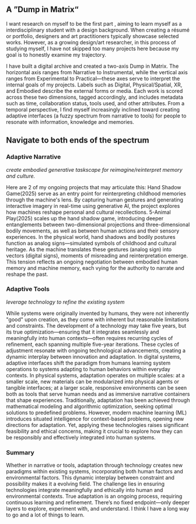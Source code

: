 

## A ”Dump in Matrix“
I want research on myself to be the first part , aiming to learn myself as a interdisciplinary student with a design background. When creating a résumé or portfolio, designers and art practitioners typically showcase selected works. However, as a growing design/art researcher, in this process of studying myself, I have not skipped too many projects here because my goal is to honestly examine my trajectory.

I have built a digital archive and created a two-axis Dump in Matrix. The horizontal axis ranges from Narrative to Instrumental, while the vertical axis ranges from Experimental to Practical—these axes serve to interpret the internal goals of my projects. Labels such as Digital, Physical/Spatial, XR, and Embodied describe the external forms or media. Each work is scored across these two dimensions, tagged accordingly, and includes metadata such as time, collaboration status, tools used, and other attributes. From a temporal perspective, I find myself increasingly inclined toward creating adaptive interfaces (a fuzzy spectrum from narrative to tools) for people to resonate with information, knowledge and memories.

## Navigate to both ends of the spectrum
### Adaptive Narrative

_create embodied generative taskscape for reimagine/reinterpret memory and culture._

Here are 2 of my ongoing projects that may articulate this: Hand Shadow Game(2025) serve as an entry point for reinterpreting childhood memories through the machine's lens. By capturing human gestures and generating interactive imagery in real-time using generative AI, the project explores how machines reshape personal and cultural recollections. 5-Animal Play(2025) scales up the hand shadow game, introducing deeper entanglements between two-dimensional projections and three-dimensional bodily movements, as well as between human actions and their sensory experiences. In the physical world, hand shadows and bodily postures function as analog signs—simulated symbols of childhood and cultural heritage. As the machine translates these gestures (analog sign) into vectors (digital signs), moments of misreading and reinterpretation emerge. This tension reflects an ongoing negotiation between embodied human memory and machine memory, each vying for the authority to narrate and reshape the past.

### Adaptive Tools

_leverage technology to refine the existing system_

While systems were originally invented by humans, they were not inherently "good" upon creation, as they come with inherent but reasonable limitations and constraints. The development of a technology may take five years, but its true optimization—ensuring that it integrates seamlessly and meaningfully into human contexts—often requires recurring cycles of refinement, each spanning multiple five-year iterations. These cycles of adjustment resonate with ongoing technological advancements, creating a dynamic interplay between innovation and adaptation. In digital systems, adaptive interfaces shift the paradigm from humans learning system operations to systems adapting to human behaviors within everyday contexts. In physical systems, adaptation operates on multiple scales: at a smaller scale, new materials can be modularized into physical agents or tangible interfaces; at a larger scale, responsive environments can be seen both as tools that serve human needs and as immersive narrative containers that shape experiences. Traditionally, adaptation has been achieved through mathematical modeling and algorithmic optimization, seeking optimal solutions to predefined problems. However, modern machine learning (ML) introduces situated intelligence for context-based problems, opening new directions for adaptation. Yet, applying these technologies raises significant feasibility and ethical concerns, making it crucial to explore how they can be responsibly and effectively integrated into human systems.
### Summary
Whether in narrative or tools, adaptation through technology creates new paradigms within existing systems, incorporating both human factors and environmental factors. This dynamic interplay between constraint and possibility makes it a evolving field. The challenge lies in ensuring technologies integrate meaningfully and ethically into human and environmental contexts. True adaptation is an ongoing process, requiring continuous learning and refinement. There’s no fixed endpoint—only deeper layers to explore, experiment with, and understand. I think I have a long way to go and a lot of things to learn.